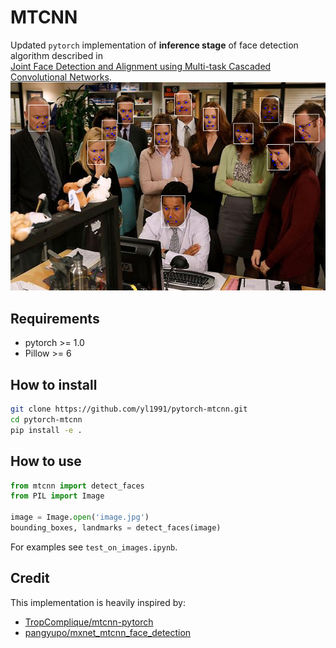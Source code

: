 # MTCNN

Updated `pytorch` implementation of **inference stage** of face detection algorithm described in  
[Joint Face Detection and Alignment using Multi-task Cascaded Convolutional Networks](https://arxiv.org/abs/1604.02878). 
![example of a face detection](images/example.png)


## Requirements
* pytorch >= 1.0
* Pillow >= 6


## How to install
```bash
git clone https://github.com/yl1991/pytorch-mtcnn.git
cd pytorch-mtcnn 
pip install -e .
```

## How to use
```python
from mtcnn import detect_faces
from PIL import Image

image = Image.open('image.jpg')
bounding_boxes, landmarks = detect_faces(image)
```
For examples see `test_on_images.ipynb`.

## Credit
This implementation is heavily inspired by:
* [TropComplique/mtcnn-pytorch](https://github.com/TropComplique/mtcnn-pytorch)
* [pangyupo/mxnet_mtcnn_face_detection](https://github.com/pangyupo/mxnet_mtcnn_face_detection)  
